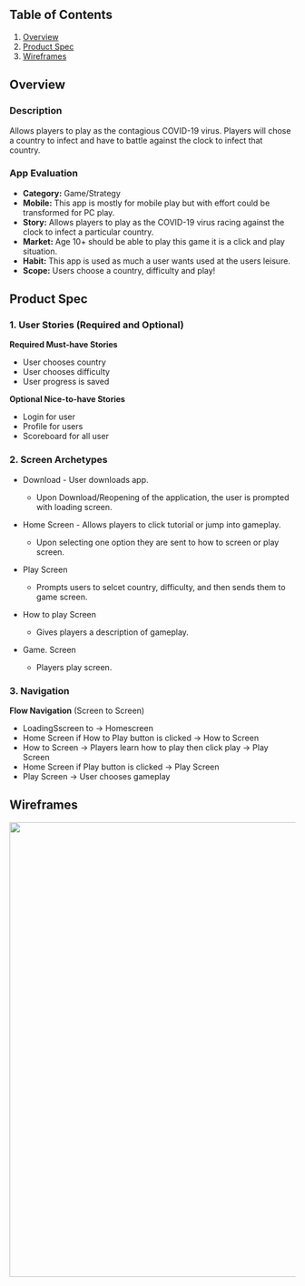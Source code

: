 ## Table of Contents
1. [Overview](#Overview)
1. [Product Spec](#Product-Spec)
1. [Wireframes](#Wireframes)

## Overview
### Description
Allows players to play as the contagious COVID-19 virus. Players will chose a country to infect and have to battle against the clock to infect that country.
### App Evaluation
- **Category:** Game/Strategy
- **Mobile:** This app is mostly for mobile play but with effort could be transformed for PC play.
- **Story:** Allows players to play as the COVID-19 virus racing against the clock to infect a particular country.
- **Market:** Age 10+ should be able to play this game it is a click and play situation.
- **Habit:** This app is used as much a user wants used at the users leisure.
- **Scope:** Users choose a country, difficulty and play! 

## Product Spec
### 1. User Stories (Required and Optional)

**Required Must-have Stories**

* User chooses country
* User chooses difficulty
* User progress is saved

**Optional Nice-to-have Stories**

* Login for user 
* Profile for users
* Scoreboard for all user

### 2. Screen Archetypes


* Download - User downloads app.
   * Upon Download/Reopening of the application, the user is prompted with loading screen. 
   
* Home Screen - Allows players to click tutorial or jump into gameplay.
   * Upon selecting one option they are sent to how to screen or play screen.
* Play Screen
   * Prompts users to selcet country, difficulty, and then sends them to game screen.
* How to play Screen
   * Gives players a description of gameplay.
* Game. Screen
   * Players play screen.

### 3. Navigation


**Flow Navigation** (Screen to Screen)
* LoadingSscreen to -> Homescreen
* Home Screen if How to Play button is clicked -> How to Screen
* How to Screen -> Players learn how to play then click play -> Play Screen
* Home Screen if Play button is clicked -> Play Screen
* Play Screen -> User chooses gameplay

## Wireframes
<img src="https://imgur.com/HQwolJ4.png" width=800><br>
